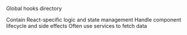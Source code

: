 Global hooks directory

Contain React-specific logic and state management
Handle component lifecycle and side effects
Often use services to fetch data
